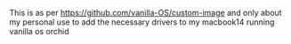 This is as per https://github.com/vanilla-OS/custom-image and only about my personal use to add the necessary drivers to my macbook14 running vanilla os orchid 
